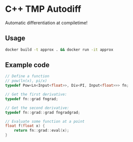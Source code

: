 # C++ TMP Autodiff

Automatic differentiation at compiletime!

## Usage

```bash
docker build -t approx . && docker run -it approx
```

## Example code

```C++
// Define a function
// pow(ln(x), pi/x)
typedef Pow<Ln<Input<float>>, Div<PI, Input<float>>> fn;

// Get the first derivative:
typedef fn::grad fngrad;

// Get the second derivative:
typedef fn::grad::grad fngradgrad;

// Evaluate some function at a point
float f(float x) {
    return fn::grad::eval(x);
}
```

